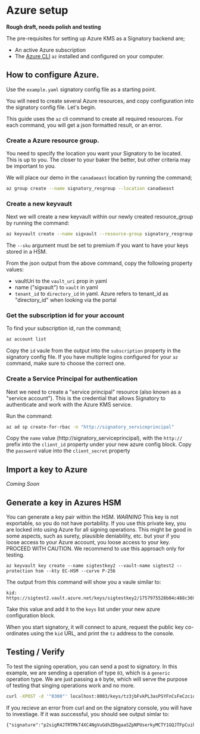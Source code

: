 # Azure setup

__Rough draft, needs polish and testing__

The pre-requisites for setting up Azure KMS as a Signatory backend are;

* An active Azure subscription
* The [Azure
CLI](https://docs.microsoft.com/en-us/cli/azure/?view=azure-cli-latest) `az`
installed and configured on your computer.

## How to configure Azure.

Use the `example.yaml` signatory config file as a starting point.

You will need to create several Azure resources, and copy configuration into
the signatory config file. Let's begin.

This guide uses the `az` cli command to create all required resources.
For each command, you will get a json formatted result, or an error.

### Create a Azure resource group.

You need to specify the location you want your
Signatory to be located. This is up to you. The closer to your baker the
better, but other criteria may be important to you.

We will place our demo in the `canadaeast` location by running the command;

```sh
az group create --name signatory_resgroup --location canadaeast
```

### Create a new keyvault

Next we will create a new keyvault within our newly created resource_group by
running the command:

```sh
az keyvault create --name sigvault --resource-group signatory_resgroup --sku premium
```

The `--sku` argument must be set to premium if you want to have your keys
stored in a HSM.

From the json output from the above command, copy the following property values:

* vaultUri to the `vault_uri` prop in yaml
* name ("sigvault") to `vault` in yaml
* `tenant_id` to `directory_id` in yaml. Azure refers to tenant_id as "directory_id" when looking via the portal

### Get the subscription id for your account

To find your subscription id, run the command;

```sh
az account list
```

Copy the `id` vaule from the output into the `subscription` property in the
signatory config file. If you have multiple logins configured for your `az`
command, make sure to choose the correct one.

### Create a Service Principal for authentication

Next we need to create a "service principal" resource (also known as a "service
account"). This is the credential that allows Signatory to authenticate and work
with the Azure KMS service.

Run the command:

```sh
az ad sp create-for-rbac -n "http://signatory_serviceprincipal"
```

Copy the `name` value (http://signatory_serviceprincipal), with the `http://`
prefix into the `client_id` property under your new azure config block.
Copy the `password` value into the `client_secret` property

## Import a key to Azure

*Coming Soon*

## Generate a key in Azures HSM

You can generate a key pair within the HSM. *WARNING* This key is not
exportable, so you do not have portability. If you use this private key, you
are locked into using Azure for all signing operations. This might be good in
some aspects, such as surety, plausible deniability, etc. but your if you loose
access to your Azure account, you loose access to your key. PROCEED WITH
CAUTION. We recommend to use this approach only for testing.

```
az keyvault key create --name sigtestkey2 --vault-name sigtest2 --protection hsm --kty EC-HSM --curve P-256
```

The output from this command will show you a vaule similar to:

```
kid: https://sigtest2.vault.azure.net/keys/sigtestkey2/1757975528b04c488c36963eee6e9d5d
```

Take this value and add it to the `keys` list under your new azure
configuration block.

When you start signatory, it will connect to azure, request the public key
co-ordinates using the `kid` URL, and print the `tz` address to the console.

## Testing / Verify

To test the signing operation, you can send a post to signatory. In this
example, we are sending a operation of type `03`, which is a `generic`
operation type. We are just passing a `0` byte, which will serve the purpose of
testing that singing operations work and no more.

```sh
curl -XPOST -d '"0300"' localhost:8003/keys/tz3jbFvkPL3asPSYFnCsFeCzciqmtGB2GSXF
```

If you recieve an error from curl and on the signatory console, you will have
to investiage. If it was successful, you should see output simlar to:

```
{"signature":"p2sigR4JTRTMkT4XC4NgVuGdhZDbgaaSZpNPUserkyMCTY1GQJTFpCuihFRVk9n7YaNjA5U3cNcvJPRm7C9G5A1hsLsesVPcMu"}
```
